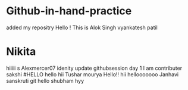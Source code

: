 # Github-in-hand-practice
added my repositry
Hello ! This is Alok Singh
vyankatesh patil
# Nikita 
hiiiii
s
Alexmercer07 idenity update
githubsession day 1
I am contributer
sakshi
#HELLO 
hello
hii
Tushar
mourya
Hello!!
hii
hellooooooo
Janhavi
sanskruti
git
hello shubham
hyy